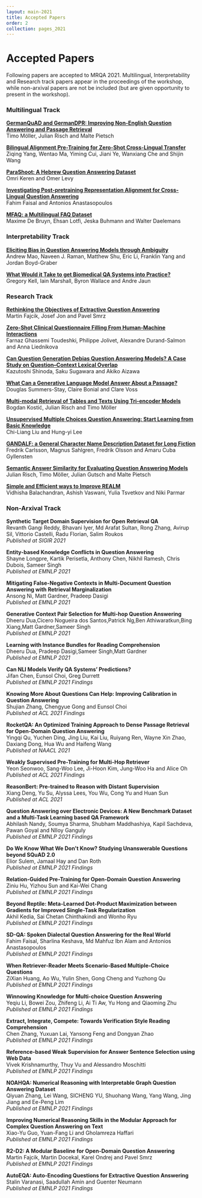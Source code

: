 ```yaml
---
layout: main-2021
title: Accepted Papers
order: 2
collection: pages_2021
---
```

# Accepted Papers

Following papers are accepted to MRQA 2021.
Multilingual, Interpretability and Research track papers appear in the proceedings of the workshop,
while non-arxival papers are not be included (but are given opportunity to present in the workshop).


### Multilingual Track


**[GermanQuAD and GermanDPR: Improving Non-English Question Answering and Passage Retrieval](/assets/papers/4_Paper.pdf)**<br />Timo Möller, Julian Risch and Malte Pietsch


**[Bilingual Alignment Pre-Training for Zero-Shot Cross-Lingual Transfer](/assets/papers/11_Paper.pdf)**<br />Ziqing Yang, Wentao Ma, Yiming Cui, Jiani Ye, Wanxiang Che and Shijin Wang


**[ParaShoot: A Hebrew Question Answering Dataset](/assets/papers/13_Paper.pdf)**<br />Omri Keren and Omer Levy


**[Investigating Post-pretraining Representation Alignment for Cross-Lingual Question Answering](/assets/papers/20_Paper.pdf)**<br />Fahim Faisal and Antonios Anastasopoulos


**[MFAQ: a Multilingual FAQ Dataset](/assets/papers/21_Paper.pdf)**<br />Maxime De Bruyn, Ehsan Lotfi, Jeska Buhmann and Walter Daelemans


### Interpretability Track


**[Eliciting Bias in Question Answering Models through Ambiguity](/assets/papers/10_Paper.pdf)**<br />Andrew Mao, Naveen J. Raman, Matthew Shu, Eric Li, Franklin Yang and Jordan Boyd-Graber


**[What Would it Take to get Biomedical QA Systems into Practice?](/assets/papers/14_Paper.pdf)**<br />Gregory Kell, Iain Marshall, Byron Wallace and Andre Jaun


### Research Track


**[Rethinking the Objectives of Extractive Question Answering](/assets/papers/2_Paper.pdf)**<br />Martin Fajcik, Josef Jon and Pavel Smrz


**[Zero-Shot Clinical Questionnaire Filling From Human-Machine Interactions](/assets/papers/5_Paper.pdf)**<br />Farnaz Ghassemi Toudeshki, Philippe Jolivet, Alexandre Durand-Salmon and Anna Liednikova


**[Can Question Generation Debias Question Answering Models? A Case Study on Question–Context Lexical Overlap](/assets/papers/6_Paper.pdf)**<br />Kazutoshi Shinoda, Saku Sugawara and Akiko Aizawa


**[What Can a Generative Language Model Answer About a Passage?](/assets/papers/7_Paper.pdf)**<br />Douglas Summers-Stay, Claire Bonial and Clare Voss


**[Multi-modal Retrieval of Tables and Texts Using Tri-encoder Models](/assets/papers/8_Paper.pdf)**<br />Bogdan Kostić, Julian Risch and Timo Möller


**[Unsupervised Multiple Choices Question Answering: Start Learning from Basic Knowledge](/assets/papers/18_Paper.pdf)**<br />Chi-Liang Liu and Hung-yi Lee


**[GANDALF: a General Character Name Description Dataset for Long Fiction](/assets/papers/19_Paper.pdf)**<br />Fredrik Carlsson, Magnus Sahlgren, Fredrik Olsson and Amaru Cuba Gyllensten


**[Semantic Answer Similarity for Evaluating Question Answering Models](/assets/papers/22_Paper.pdf)**<br />Julian Risch, Timo Möller, Julian Gutsch and Malte Pietsch


**[Simple and Efficient ways to Improve REALM](/assets/papers/24_Paper.pdf)**<br />Vidhisha Balachandran, Ashish Vaswani, Yulia Tsvetkov and Niki Parmar


### Non-Arxival Track


**Synthetic Target Domain Supervision for Open Retrieval QA**<br />Revanth Gangi Reddy, Bhavani Iyer, Md Arafat Sultan, Rong Zhang, Avirup Sil, Vittorio Castelli, Radu Florian, Salim Roukos<br />*Published at SIGIR 2021*


**Entity-based Knowledge Conflicts in Question Answering**<br />Shayne Longpre, Kartik Perisetla, Anthony Chen, Nikhil Ramesh, Chris Dubois, Sameer Singh<br />*Published at EMNLP 2021*


**Mitigating False-Negative Contexts in Multi-Document Question Answering with Retrieval Marginalization**<br />Ansong Ni, Matt Gardner, Pradeep Dasigi<br />*Published at EMNLP 2021*


**Generative Context Pair Selection for Multi-hop Question Answering**<br />Dheeru Dua,Cicero Nogueira dos Santos,Patrick Ng,Ben Athiwaratkun,Bing Xiang,Matt Gardner,Sameer Singh<br />*Published at EMNLP 2021*


**Learning with Instance Bundles for Reading Comprehension**<br />Dheeru Dua, Pradeep Dasigi,Sameer Singh,Matt Gardner<br />*Published at EMNLP 2021*


**Can NLI Models Verify QA Systems’ Predictions?**<br />Jifan Chen, Eunsol Choi, Greg Durrett<br />*Published at EMNLP 2021 Findings*


**Knowing More About Questions Can Help: Improving Calibration in Question Answering**<br />Shujian Zhang, Chengyue Gong and Eunsol Choi<br />*Published at ACL 2021 Findings*


**RocketQA: An Optimized Training Approach to Dense Passage Retrieval for Open-Domain Question Answering**<br />Yingqi Qu, Yuchen Ding, Jing Liu, Kai Liu, Ruiyang Ren, Wayne Xin Zhao, Daxiang Dong, Hua Wu and Haifeng Wang<br />*Published at NAACL 2021*


**Weakly Supervised Pre-Training for Multi-Hop Retriever**<br />Yeon Seonwoo, Sang-Woo Lee, Ji-Hoon Kim, Jung-Woo Ha and Alice Oh<br />*Published at ACL 2021 Findings*


**ReasonBert: Pre-trained to Reason with Distant Supervision**<br />Xiang Deng, Yu Su, Alyssa Lees, You Wu, Cong Yu and Huan Sun<br />*Published at ACL 2021*


**Question Answering over Electronic Devices: A New Benchmark Dataset and a Multi-Task Learning based QA Framework**<br />Abhilash Nandy, Soumya Sharma, Shubham Maddhashiya, Kapil Sachdeva, Pawan Goyal and NIloy Ganguly<br />*Published at EMNLP 2021 Findings*


**Do We Know What We Don't Know? Studying Unanswerable Questions beyond SQuAD 2.0**<br />Elior Sulem, Jamaal Hay and Dan Roth<br />*Published at EMNLP 2021 Findings*


**Relation-Guided Pre-Training for Open-Domain Question Answering**<br />Ziniu Hu, Yizhou Sun and Kai-Wei Chang<br />*Published at EMNLP 2021 Findings*


**Beyond Reptile: Meta-Learned Dot-Product Maximization between Gradients for Improved Single-Task Regularization**<br />Akhil Kedia, Sai Chetan Chinthakindi and Wonho Ryu<br />*Published at EMNLP 2021 Findings*


**SD-QA: Spoken Dialectal Question Answering for the Real World**<br />Fahim Faisal, Sharlina Keshava, Md Mahfuz Ibn Alam and Antonios Anastasopoulos<br />*Published at EMNLP 2021 Findings*


**When Retriever-Reader Meets Scenario-Based Multiple-Choice Questions**<br />ZiXian Huang, Ao Wu, Yulin Shen, Gong Cheng and Yuzhong Qu<br />*Published at EMNLP 2021 Findings*


**Winnowing Knowledge for Multi-choice Question Answering**<br />Yeqiu Li, Bowei Zou, Zhifeng Li, Ai Ti Aw, Yu Hong and Qiaoming Zhu<br />*Published at EMNLP 2021 Findings*


**Extract, Integrate, Compete: Towards Verification Style Reading Comprehension**<br />Chen Zhang, Yuxuan Lai, Yansong Feng and Dongyan Zhao<br />*Published at EMNLP 2021 Findings*


**Reference-based Weak Supervision for Answer Sentence Selection using Web Data**<br />Vivek Krishnamurthy, Thuy Vu and Alessandro Moschitti<br />*Published at EMNLP 2021 Findings*


**NOAHQA: Numerical Reasoning with Interpretable Graph Question Answering Dataset**<br />Qiyuan Zhang, Lei Wang, SICHENG YU, Shuohang Wang, Yang Wang, Jing Jiang and Ee-Peng Lim<br />*Published at EMNLP 2021 Findings*


**Improving Numerical Reasoning Skills in the Modular Approach for Complex Question Answering on Text**<br />Xiao-Yu Guo, Yuan-Fang Li and Gholamreza Haffari<br />*Published at EMNLP 2021 Findings*


**R2-D2: A Modular Baseline for Open-Domain Question Answering**<br />Martin Fajcik, Martin Docekal, Karel Ondrej and Pavel Smrz<br />*Published at EMNLP 2021 Findings*


**AutoEQA: Auto-Encoding Questions for Extractive Question Answering**<br />Stalin Varanasi, Saadullah Amin and Guenter Neumann<br />*Published at EMNLP 2021 Findings*


